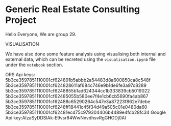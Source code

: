 # Generic Real Estate Consulting Project

Hello Everyone, 
We are group 29.

VISUALISATION

We have also done some feature analysis using visualising both internal and external data, which can be recreted using the `visualisation.ipynb` file under the `notebook` section.

ORS Api keys:   5b3ce3597851110001cf624891b5abbb2a54483d8a600850ca8c548f
                5b3ce3597851110001cf624828611af684c746e9b1de6fe3a97c8289
                5b3ce3597851110001cf6248855b1ad624344cc1b333839cb5019022
                5b3ce3597851110001cf62485055b580ee7f4e1cb6cb5690fa4ab867
                5b3ce3597851110001cf62488c65290264c547e3a87223f862e7debe
                5b3ce3597851110001cf6248ff18441c45f34d49a505c01e0480da60
                5b3ce3597851110001cf62481ecd75c979304406b4489e4fcb28fc34
 Google Api key:AIzaSyDDSlAk-E9vsr84WwNnvdhsvRgGHODj0AI               

